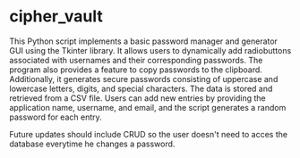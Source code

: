 # cipher_vault

This Python script implements a basic password manager and generator GUI using the Tkinter library. It allows users to dynamically add radiobuttons associated with usernames and their corresponding passwords. The program also provides a feature to copy passwords to the clipboard. Additionally, it generates secure passwords consisting of uppercase and lowercase letters, digits, and special characters. The data is stored and retrieved from a CSV file. Users can add new entries by providing the application name, username, and email, and the script generates a random password for each entry.

Future updates should include CRUD so the user doesn't need to acces the database everytime he changes a password.
